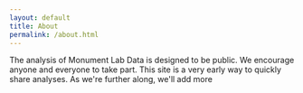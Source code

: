 ```yaml
---
layout: default
title: About
permalink: /about.html
---
```


The analysis of Monument Lab Data is designed to be public. We encourage anyone and everyone to take part. This site is a very early way to quickly share analyses. As we're further along, we'll add more 
